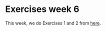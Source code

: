 # Exercises week 6

This week, we do Exercises 1 and 2 from  [here](../../modules/machinelearning-text-exercises).

